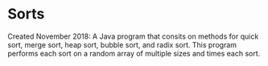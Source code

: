 # Sorts
Created November 2018: A Java program that consits on methods for quick sort, merge sort, heap sort, bubble sort, 
and radix sort. This program performs each sort on a random array of multiple sizes and times each sort.
